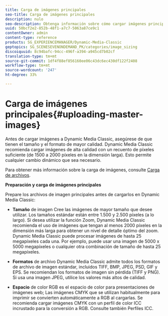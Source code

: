 ```yaml
---
title: Carga de imágenes principales
seo-title: Carga de imágenes principales
description: nulo
seo-description: Obtenga información sobre cómo cargar imágenes principales.
uuid: 50bcf2e2-852b-48f1-a7c7-5063a87ce9c1
contentOwner: admin
content-type: reference
products: SG_EXPERIENCEMANAGER/Dynamic-Media-Classic
geptopics: SG_SCENESEVENONDEMAND_PK/categories/image_sizing
discoiquuid: 8c94bafc-94cc-496f-a394-a945cd7b02cf
translation-type: tm+mt
source-git-commit: 1df4f88ef856160ee06c43dc6ec430df122f2408
workflow-type: tm+mt
source-wordcount: '247'
ht-degree: 33%

---
```



# Carga de imágenes principales{#uploading-master-images}

Antes de cargar imágenes a Dynamic Media Classic, asegúrese de que tienen el tamaño y el formato de mayor calidad. Dynamic Media Classic recomienda cargar imágenes de alta calidad con un recuento de píxeles suficiente (de 1500 a 2000 píxeles en la dimensión larga). Esto permite cualquier cambio dinámico que sea necesario.

Para obtener más información sobre la carga de imágenes, consulte [Carga de archivos](uploading-files.md#uploading_files).

**Preparación y carga de imágenes principales**

Prepare los archivos de imagen principales antes de cargarlos en Dynamic Media Classic:

* **Tamaño** de imagen Cree las imágenes de mayor tamaño que desee utilizar. Los tamaños estándar están entre 1.500 y 2.500 píxeles (a lo largo). Si desea utilizar la función Zoom, Dynamic Media Classic recomienda el uso de imágenes que tengan al menos 2000 píxeles en la dimensión más larga para obtener un nivel de detalle óptimo del zoom. Dynamic Media Classic puede procesar imágenes de hasta 25 megapíxeles cada una. Por ejemplo, puede usar una imagen de 5000 x 5000 megapíxeles o cualquier otra combinación de tamaño de hasta 25 megapíxeles.

* **Formatos** de archivo Dynamic Media Classic admite todos los formatos de archivo de imagen estándar, incluidos TIFF, BMP, JPEG, PSD, GIF y EPS. Se recomiendan los formatos de imagen sin pérdida (TIFF y PNG). Si usa una imagen JPEG, utilice los valores más altos de calidad.

* **Espacio** de color RGB es el espacio de color para presentaciones de imágenes web; Las imágenes CMYK que se utilizan habitualmente para imprimir se convierten automáticamente a RGB al cargarlas. Se recomienda cargar imágenes CMYK con un perfil de color ICC incrustado para la conversión a RGB. Consulte también Perfiles ICC.

